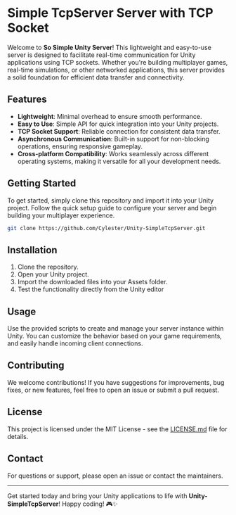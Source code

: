 # Simple TcpServer Server with TCP Socket

Welcome to **So Simple Unity Server**! This lightweight and easy-to-use server is designed to facilitate real-time communication for Unity applications using TCP sockets. Whether you're building multiplayer games, real-time simulations, or other networked applications, this server provides a solid foundation for efficient data transfer and connectivity.

## Features

- **Lightweight**: Minimal overhead to ensure smooth performance.
- **Easy to Use**: Simple API for quick integration into your Unity projects.
- **TCP Socket Support**: Reliable connection for consistent data transfer.
- **Asynchronous Communication**: Built-in support for non-blocking operations, ensuring responsive gameplay.
- **Cross-platform Compatibility**: Works seamlessly across different operating systems, making it versatile for all your development needs.

## Getting Started

To get started, simply clone this repository and import it into your Unity project. Follow the quick setup guide to configure your server and begin building your multiplayer experience.

```bash
git clone https://github.com/Cylester/Unity-SimpleTcpServer.git
```

## Installation

1. Clone the repository.
2. Open your Unity project.
3. Import the downloaded files into your Assets folder.
4. Test the functionality directly from the Unity editor

## Usage

Use the provided scripts to create and manage your server instance within Unity. You can customize the behavior based on your game requirements, and easily handle incoming client connections.

## Contributing

We welcome contributions! If you have suggestions for improvements, bug fixes, or new features, feel free to open an issue or submit a pull request.

## License

This project is licensed under the MIT License - see the [LICENSE.md](LICENSE.md) file for details.

## Contact

For questions or support, please open an issue or contact the maintainers.

---

Get started today and bring your Unity applications to life with **Unity-SimpleTcpServer**! Happy coding! 🎮✨
